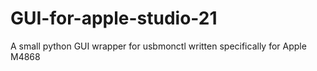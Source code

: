 # GUI-for-apple-studio-21
A small python GUI wrapper for usbmonctl written specifically for Apple M4868
